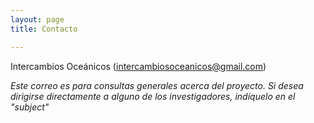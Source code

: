 ```yaml
---
layout: page
title: Contacto

---
```

Intercambios Oceánicos (intercambiosoceanicos@gmail.com)

*Este correo es para consultas generales acerca del proyecto. Si desea dirigirse directamente a alguno de los investigadores, indíquelo en el "subject"*
